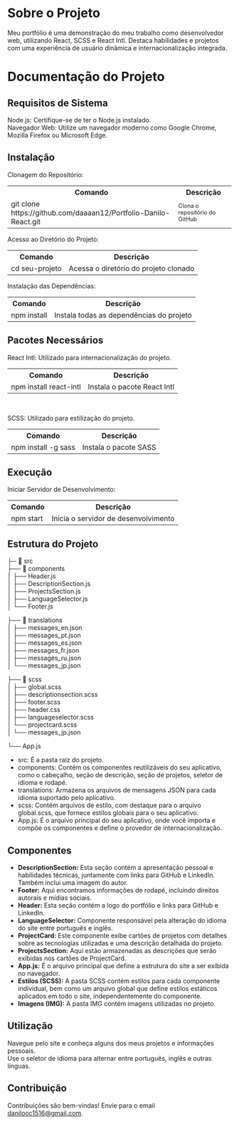 
<body>
<div class="container">
  <h1>Sobre o Projeto</h1>
  <p>Meu portfólio é uma demonstração do meu trabalho como desenvolvedor web, utilizando React, SCSS e React Intl. Destaca habilidades e projetos com uma experiência de usuário dinâmica e internacionalização integrada.</p>
  
  <h1>Documentação do Projeto</h1>
  
  <h2>Requisitos de Sistema</h2>
  <p>Node.js: Certifique-se de ter o Node.js instalado.<br>
  Navegador Web: Utilize um navegador moderno como Google Chrome, Mozilla Firefox ou Microsoft Edge.</p>
  
  <h2>Instalação</h2>
  <p>Clonagem do Repositório:</p>
  <table>
    <tr>
      <th>Comando</th>
      <th>Descrição</th>
    </tr>
    <tr>
      <td>git clone https://github.com/daaaan12/Portfolio-Danilo-React.git</td>
      <td style="font-size: 0.8rem;">Clona o repositório do GitHub</td>
    </tr>
  </table>
  
  <p>Acesso ao Diretório do Projeto:</p>
  <table>
    <tr>
      <th>Comando</th>
      <th>Descrição</th>
    </tr>
    <tr>
      <td>cd seu-projeto</td>
      <td>Acessa o diretório do projeto clonado</td>
    </tr>
  </table>
  
  <p>Instalação das Dependências:</p>
  <table>
    <tr>
      <th>Comando</th>
      <th>Descrição</th>
    </tr>
    <tr>
      <td>npm install</td>
      <td>Instala todas as dependências do projeto</td>
    </tr>
  </table>
  
  <h2>Pacotes Necessários</h2>
  <p>React Intl: Utilizado para internacionalização do projeto.</p>
  <table>
    <tr>
      <th>Comando</th>
      <th>Descrição</th>
    </tr>
    <tr>
      <td>npm install react-intl</td>
      <td>Instala o pacote React Intl</td>
    </tr>
  </table>
    <br>
      <p>SCSS: Utilizado para estilização do projeto.</p>
  <table>
    <tr>
      <th>Comando</th>
      <th>Descrição</th>
    </tr>
    <tr>
      <td>npm install -g sass</td>
      <td>Instala o pacote SASS</td>
    </tr>
  </table>
  
  <h2>Execução</h2>
  <p>Iniciar Servidor de Desenvolvimento:</p>
  <table>
    <tr>
      <th>Comando</th>
      <th>Descrição</th>
    </tr>
    <tr>
      <td>npm start</td>
      <td>Inicia o servidor de desenvolvimento</td>
    </tr>
  </table>
  
  <h2>Estrutura do Projeto</h2> 

├─ 📁 src <br> 
├── 📁 components <br>
│   ├── Header.js <br>
│   ├── DescriptionSection.js <br>
│   ├── ProjectsSection.js <br>
│   ├── LanguageSelector.js <br>
│   └── Footer.js <br>

├── 📁 translations <br>
│   ├── messages_en.json <br>
│   ├── messages_pt.json <br>
│   ├── messages_es.json <br>
│   ├── messages_fr.json <br>
│   ├── messages_ru.json <br>
│   └── messages_jp.json <br>

├── 📁 scss <br>
│   ├── global.scss <br>
│   ├── descriptionsection.scss <br>
│   ├── footer.scss <br>
│   ├── header.css <br>
│   ├── languageselector.scss <br>
│   └── projectcard.scss <br>
│   └── messages_jp.json <br>

└── App.js <br>

<ul>
<li> src: É a pasta raiz do projeto.</li>
<li> components: Contém os componentes reutilizáveis do seu aplicativo, como o cabeçalho, seção de descrição, seção de projetos, seletor de idioma e rodapé.</li>
<li>translations: Armazena os arquivos de mensagens JSON para cada idioma suportado pelo aplicativo.</li>
<li>scss: Contém arquivos de estilo, com destaque para o arquivo global.scss, que fornece estilos globais para o seu aplicativo.</li>
<li>App.js: É o arquivo principal do seu aplicativo, onde você importa e compõe os componentes e define o provedor de internacionalização.</li>
</ul>

<h2>Componentes</h2>

<ul>
  <li><strong>DescriptionSection:</strong> Esta seção contém a apresentação pessoal e habilidades técnicas, juntamente com links para GitHub e LinkedIn. Também inclui uma imagem do autor.</li>
  <li><strong>Footer:</strong> Aqui encontramos informações de rodapé, incluindo direitos autorais e mídias sociais.</li>
  <li><strong>Header:</strong> Esta seção contém a logo do portfólio e links para GitHub e LinkedIn.</li>
  <li><strong>LanguageSelector:</strong> Componente responsável pela alteração do idioma do site entre português e inglês.</li>
  <li><strong>ProjectCard:</strong> Este componente exibe cartões de projetos com detalhes sobre as tecnologias utilizadas e uma descrição detalhada do projeto.</li>
  <li><strong>ProjectsSection:</strong> Aqui estão armazenadas as descrições que serão exibidas nos cartões de ProjectCard.</li>
  <li><strong>App.js:</strong> É o arquivo principal que define a estrutura do site a ser exibida no navegador.</li>
  <li><strong>Estilos (SCSS):</strong> A pasta SCSS contém estilos para cada componente individual, bem como um arquivo global que define estilos estáticos aplicados em todo o site, independentemente do componente.</li>
  <li><strong>Imagens (IMG):</strong> A pasta IMG contém imagens utilizadas no projeto.</li>
</ul>

  
  <h2>Utilização</h2>
  <p>Navegue pelo site e conheça alguns dos meus projetos e informações pessoais.<br>
  Use o seletor de idioma para alternar entre português, inglês e outras línguas.</p>
  
  <h2>Contribuição</h2>
  <p>Contribuições são bem-vindas! Envie para o email <a href="mailto:danilooc1516@gmail.com">danilooc1516@gmail.com</a>.</p>

</div>
</body>

